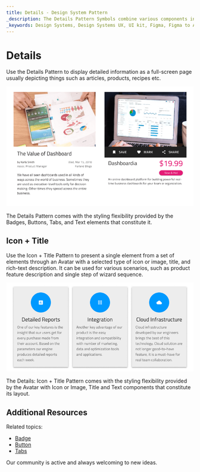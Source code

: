 ```yaml
---
title: Details - Design System Pattern
_description: The Details Pattern Symbols combine various components in order to display detailed information about application-scenario objects. 
_keywords: Design Systems, Design Systems UX, UI kit, Figma, Figma to Angular, Export code from Figma, Figma to HTML, Figma UI kits, Sketch, Ignite UI for Angular, Sketch to Angular, Angular, Angular Design System, Export code from Sketch, Design Kits for Angular, Sketch HTML, Sketch to HTML, Sketch UI kits
---
```


# Details

Use the Details Pattern to display detailed information as a full-screen page usually depicting things such as articles, products, recipes etc.

<img class="responsive-img" src="../images/details_demo.png" srcset="../images/details_demo@2x.png 2x" />

The Details Pattern comes with the styling flexibility provided by the Badges, Buttons, Tabs, and Text elements that constitute it.

## Icon + Title 

Use the Icon + Title Pattern to present a single element from a set of elements through an Avatar with a selected type of icon or image, title, and rich-text description. It can be used for various scenarios, such as product feature description and single step of wizard sequence.

<img class="responsive-img" src="../images/icon_title.png" srcset="../images/icon_title@2x.png 2x" />

The Details: Icon + Title Pattern comes with the styling flexibility provided by the Avatar with Icon or Image, Title and Text components that constitute its layout.

## Additional Resources

Related topics:

- [Badge](../components/badge.md)
- [Button](../components/button.md)
- [Tabs](../components/tabs.md)

Our community is active and always welcoming to new ideas.


